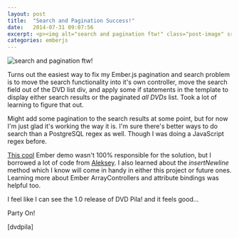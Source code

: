 ```yaml
---
layout: post
title:  "Search and Pagination Success!"
date:   2014-07-31 09:07:56
excerpt: <p><img alt="search and pagination ftw!" class="post-image" src="http://www.thehoick.com/images/search_or_pagination_win.jpg"/></p>
categories: emberjs
---
```

<div class="post-inner">

<p><img alt="search and pagination ftw!" class="post-image" src="http://www.thehoick.com/images/search_or_pagination_win.jpg" /></p>

<p>Turns out the easiest way to fix my Ember.js pagination and search problem is to move the search functionality into it's own controller, move the search field out of the DVD list div, and apply some if statements in the template to display either search results or the paginated <em>all DVDs</em> list.  Took a lot of learning to figure that out.</p>

<p>Might add some pagination to the search results at some point, but for now I'm just glad it's working the way it is.  I'm sure there's better ways to do search than a PostgreSQL regex as well.  Though I was doing a JavaScript regex before.</p>

<p><a href="http://alg.github.io/talks/emberjs" rel="nofollow">This cool</a> Ember demo wasn't 100% responsible for the solution, but I borrowed a lot of code from <a href="https://github.com/alg" rel="nofollow">Aleksey</a>.  I also learned about the <em>insertNewline</em> method which I know will come in handy in either this project or future ones.  Learning more about Ember ArrayControllers and attribute bindings was helpful too.</p>

<p>I feel like I can see the 1.0 release of DVD Pila! and it feels good...</p>

<p>Party On!</p>

<p>[dvdpila]</p>
</div>
